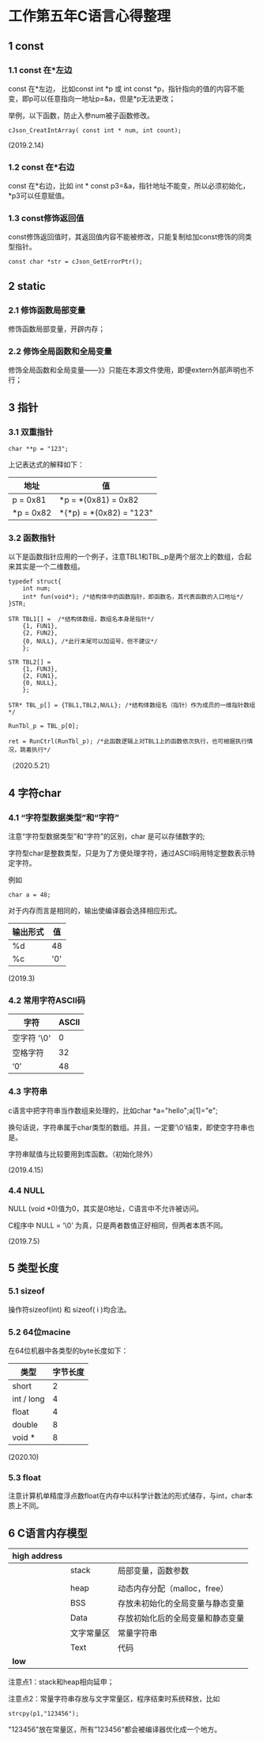 # 工作第五年C语言心得整理

## 1 const

### 1.1 const 在\*左边

const 在\*左边， 比如const int *p 或 int const  *p，指针指向的值的内容不能变，即p可以任意指向一地址p=&a，但是\*p无法更改；

举例，以下函数，防止入参num被子函数修改。

```
cJson_CreatIntArray( const int * num, int count);
```

(2019.2.14)

### 1.2 const 在\*右边

const 在\*右边，比如 int * const p3=&a，指针地址不能变，所以必须初始化，\*p3可以任意赋值。

### 1.3 const修饰返回值

const修饰返回值时，其返回值内容不能被修改，只能复制给加const修饰的同类型指针。

```
const char *str = cJson_GetErrorPtr();
```

## 2 static

### 2.1  修饰函数局部变量

修饰函数局部变量，开辟内存；

### 2.2  修饰全局函数和全局变量

修饰全局函数和全局变量——》》只能在本源文件使用，即便extern外部声明也不行；

## 3 指针

### 3.1 双重指针

```
char **p = "123";
```

上记表达式的解释如下：

| 地址      | 值                       |
| --------- | ------------------------ |
| p = 0x81  | *p = *(0x81) = 0x82      |
| *p = 0x82 | \*(*p) = *(0x82) = "123" |

### 3.2 函数指针

以下是函数指针应用的一个例子，注意TBL1和TBL_p是两个层次上的数组，合起来其实是一个二维数组。

```
typedef struct{
	int num;
	int* fun(void*); /*结构体中的函数指针，即函数名，其代表函数的入口地址*/
}STR;

STR TBL1[] =  /*结构体数组，数组名本身是指针*/
	{1, FUN1},
	{2, FUN2},
	{0, NULL}, /*此行末尾可以加逗号，但不建议*/
	};

STR TBL2[] =  
	{1, FUN3},
	{2, FUN1},
	{0, NULL}, 
	};
	
STR* TBL_p[] = {TBL1,TBL2,NULL}; /*结构体数组名（指针）作为成员的一维指针数组*/

RunTbl_p = TBL_p[0];

ret = RunCtrl(RunTbl_p); /*此函数逻辑上对TBL1上的函数依次执行，也可根据执行情况，跳着执行*/

```

（2020.5.21）

## 4 字符char

### 4.1 “字符型数据类型”和“字符”

注意“字符型数据类型”和“字符”的区别，char 是可以存储数字的; 

字符型char是整数类型，只是为了方便处理字符，通过ASCII码用特定整数表示特定字符。

例如

```
char a = 48;
```

对于内存而言是相同的，输出使编译器会选择相应形式。

| 输出形式 | 值   |
| -------- | ---- |
| %d       | 48   |
| %c       | '0'  |

(2019.3)

### 4.2 常用字符ASCII码

| 字符        | ASCII |
| ----------- | ----- |
| 空字符 '\0' | 0     |
| 空格字符    | 32    |
| ‘0’         | 48    |

### 4.3 字符串

c语言中把字符串当作数组来处理的，比如char *a="hello";a[1]="e"; 

换句话说，字符串属于char类型的数组。并且，一定要‘\0’结束，即使空字符串也是。

字符串赋值与比较要用到库函数。（初始化除外）

(2019.4.15)

### 4.4 NULL

NULL (void *0)值为0，其实是0地址，C语言中不允许被访问。

C程序中 NULL = ‘\0’ 为真，只是两者数值正好相同，但两者本质不同。

(2019.7.5)

## 5 类型长度

### 5.1 sizeof

操作符sizeof(int) 和 sizeof( i )均合法。

### 5.2 64位macine

在64位机器中各类型的byte长度如下：

| 类型       | 字节长度 |
| ---------- | -------- |
| short      | 2        |
| int / long | 4        |
| float      | 4        |
| double     | 8        |
| void *     | 8        |

(2020.10)

### 5.3 float

注意计算机单精度浮点数float在内存中以科学计数法的形式储存，与int，char本质上不同。

## 6 C语言内存模型

| high address |            |                                  |
| ------------ | ---------- | -------------------------------- |
|              | stack      | 局部变量，函数参数               |
|              |            |                                  |
|              | heap       | 动态内存分配（malloc，free）     |
|              | BSS        | 存放未初始化的全局变量与静态变量 |
|              | Data       | 存放初始化后的全局变量和静态变量 |
|              | 文字常量区 | 常量字符串                       |
|              | Text       | 代码                             |
| **low**      |            |                                  |

注意点1：stack和heap相向延申；

注意点2：常量字符串存放与文字常量区，程序结束时系统释放，比如

```
strcpy(p1,"123456");
```

"123456"放在常量区，所有”123456“都会被编译器优化成一个地方。